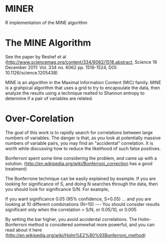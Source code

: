 MINER
=====

R implementation of the MINE algorithm

The MINE Algorithm
=================================
See the paper by Reshef et al (http://www.sciencemag.org/content/334/6062/1518.abstract, Science 16 December 2011: Vol. 334 no. 6062 pp. 1518-1524, DOI: 10.1126/science.1205438)

MINE is an algorithm in the Maximal Information Content (MIC) family. MINE is a grahpical algorithm that uses a grid to try to encapsulate the data, then analyze the results using a technique realted to Shannon entropy to determine if a pair of variables are related.


Over-Corelation
===============
The goal of this work is to rapidly search for correlations between large numbers of variables. The danger is that, as you look at potentially massive numbers of variable pairs, you may find an "accidental" correlation. It is worth while discussing how to reduce the likelihood of such false positives.

Bonferroni spent some time considering the problem, and came up with a solution. (http://en.wikipedia.org/wiki/Bonferroni_correction has a good treatment)

The Bonferrone technique can be easily explained by example. If you are looking for significance of S, and doing N searches through the data, then you should look for significance S/N. For example,

If you want significance 0.05 (95% confidence, S=0.05)
... and you are looking at 10 different combinations (N=10)
--- You should consider results significant only when the correlation > S/N, or 0.05/10, or 0.005

By setting the bar higher, you avoid accidental correlations. The Holm-Bonferroni method is considered somewhat more powerful, and you can read about it here  (http://en.wikipedia.org/wiki/Holm%E2%80%93Bonferroni_method)


